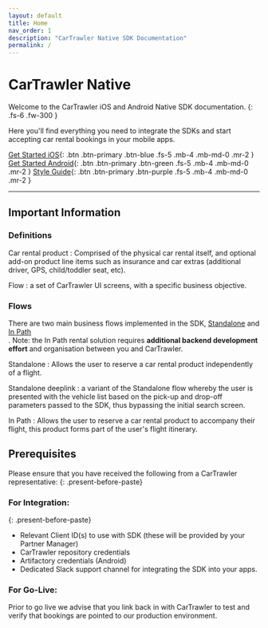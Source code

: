 ```yaml
---
layout: default
title: Home
nav_order: 1
description: "CarTrawler Native SDK Documentation"
permalink: /
---
```


# CarTrawler Native
<!-- {: .fs-9 } -->

Welcome to the CarTrawler iOS and Android Native SDK documentation.
{: .fs-6 .fw-300 }

Here you'll find everything you need to integrate the SDKs and start accepting car rental bookings in your mobile apps.

[Get Started iOS](/docs/ios){: .btn .btn-primary .btn-blue .fs-5 .mb-4 .mb-md-0 .mr-2 } [Get Started Android](/docs/android){: .btn .btn-primary .btn-green .fs-5 .mb-4 .mb-md-0 .mr-2 } [Style Guide](/docs/style-guide){: .btn .btn-primary .btn-purple .fs-5 .mb-4 .mb-md-0 .mr-2 }

---

## Important Information

### Definitions

Car rental product
: Comprised of the physical car rental itself, and optional add-on product line items such as insurance and car extras (additional driver, GPS, child/toddler seat, etc).

Flow
: a set of CarTrawler UI screens, with a specific business objective. 

### Flows ###
There are two main business flows implemented in the SDK, <a href="/docs/style-guide/user-flow#standalone-flow">Standalone</a> and <a href="/docs/style-guide/user-flow#in-path-flow">In Path</a><br/>.
Note: the In Path rental solution requires **additional backend development effort** and organisation between you and CarTrawler.

Standalone
: Allows the user to reserve a car rental product independently of a flight.

Standalone deeplink
: a variant of the Standalone flow whereby the user is presented with the vehicle list based on the pick-up and drop-off parameters passed to the SDK, thus bypassing the initial search screen.

In Path
: Allows the user to reserve a car rental product to accompany their flight, this product forms part of the user's flight itinerary. 

## Prerequisites ##

Please ensure that you have received the following from a CarTrawler representative:
{: .present-before-paste}

### For Integration: ###
{: .present-before-paste}

* Relevant Client ID(s) to use with SDK (these will be provided by your Partner Manager)
* CarTrawler repository credentials
* Artifactory credentials (Android)
* Dedicated Slack support channel for integrating the SDK into your apps. 

### For Go-Live: ###

Prior to go live we advise that you link back in with CarTrawler to test and verify that bookings are pointed to our production environment.